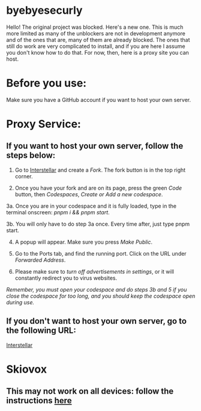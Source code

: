 # byebyesecurly
Hello!
The original project was blocked. Here's a new one.
This is much more limited as many of the unblockers are not in development anymore and of the ones that are, many of them are already blocked. The ones that still do work are very complicated to install, and if you are here I assume you don't know how to do that. For now, then, here is a proxy site you can host.
# Before you use:
Make sure you have a GitHub account if you want to host your own server.
# Proxy Service:

## If you want to host your own server, follow the steps below:

1. Go to [Interstellar](https://github.com/InterstellarNetwork/Interstellar) and create a *Fork*. The fork button is in the top right corner.

2. Once you have your fork and are on its page, press the green *Code* button, then *Codespaces*, *Create or Add a new codespace*.

3a. Once you are in your codespace and it is fully loaded, type in the terminal onscreen: *pnpm i && pnpm start*.

3b. You will only have to do step 3a once. Every time after, just type pnpm start.

4. A popup will appear. Make sure you press *Make Public*.

5. Go to the Ports tab, and find the running port. Click on the URL under *Forwarded Address*.

6. Please make sure to *turn off advertisements in settings*, or it will constantly redirect you to virus websites.

*Remember, you must open your codespace and do steps 3b and 5 if you close the codespace for too long, and you should keep the codespace open during use.*

## If you don't want to host your own server, go to the following URL:
[Interstellar](https://iready-math-byebyesecurly.koyeb.app/)

# Skiovox

## This may not work on all devices: follow the instructions [here](https://skiovox.netlify.app/skiovox.pdf)
